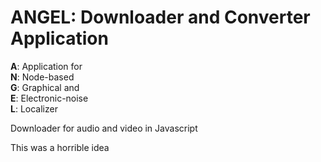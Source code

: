 # ANGEL: Downloader and Converter Application

**A**: Application for     
**N**: Node-based   
**G**: Graphical and   
**E**: Electronic-noise   
**L**: Localizer   

Downloader for audio and video in Javascript

This was a horrible idea
